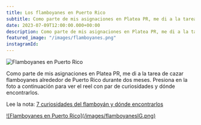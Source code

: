 ```yaml
---
title: Los flamboyanes en Puerto Rico
subtitle: Como parte de mis asignaciones en Platea PR, me di a la tarea de cazar flamboyanes alrededor de Puerto Rico durante dos meses. Aquí el reel con par de curiosidades y dónde encontrarlos.
date: 2023-07-09T12:00:00.000+00:00
description: Como parte de mis asignaciones en Platea PR, me di a la tarea de cazar flamboyanes alrededor de Puerto Rico durante dos meses. Aquí el reel con par de curiosidades y dónde encontrarlos.
featured_image: "/images/flamboyanes.png"
instagramId: 
---
```

![Flamboyanes en Puerto Rico](/images/flamboyanes.png)

<p>Como parte de mis asignaciones en Platea PR, me di a la tarea de cazar flamboyanes alrededor de Puerto Rico durante dos meses. Presiona en la foto a continuación para ver el reel con par de curiosidades y dónde encontrarlos.</p>

<p>Lee la nota: <a href="https://www.plateapr.com/curiosidades-del-flamboyan-y-donde-encontrarlos/">7 curiosidades del flamboyán y dónde encontrarlos</a></p>

<p><a href="https://www.instagram.com/p/CuXy2eLMjgi/">![Flamboyanes en Puerto Rico](/images/flamboyanesIG.png)</a></p>
